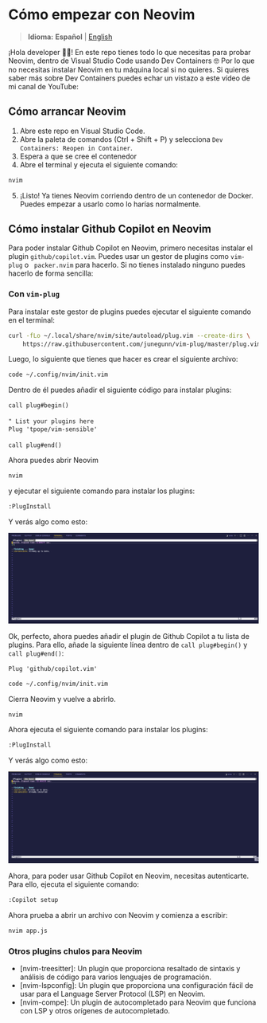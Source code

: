 # Cómo empezar con Neovim

> **Idioma:** **Español** | [English](README.en.md)

¡Hola developer 👋🏻! En este repo tienes todo lo que necesitas para probar Neovim, dentro de Visual Studio Code usando Dev Containers 🤓 Por lo que no necesitas instalar Neovim en tu máquina local si no quieres. Si quieres saber más sobre Dev Containers puedes echar un vistazo a este vídeo de mi canal de YouTube:



## Cómo arrancar Neovim

1. Abre este repo en Visual Studio Code.
2. Abre la paleta de comandos (Ctrl + Shift + P) y selecciona `Dev Containers: Reopen in Container`.
3. Espera a que se cree el contenedor
4. Abre el terminal y ejecuta el siguiente comando:

```bash
nvim
```
5. ¡Listo! Ya tienes Neovim corriendo dentro de un contenedor de Docker. Puedes empezar a usarlo como lo harías normalmente.

## Cómo instalar Github Copilot en Neovim

Para poder instalar Github Copilot en Neovim, primero necesitas instalar el plugin `github/copilot.vim`. Puedes usar un gestor de plugins como `vim-plug` o `
packer.nvim` para hacerlo. Si no tienes instalado ninguno puedes hacerlo de forma sencilla:

### Con `vim-plug`

Para instalar este gestor de plugins puedes ejecutar el siguiente comando en el terminal:

```bash
curl -fLo ~/.local/share/nvim/site/autoload/plug.vim --create-dirs \
    https://raw.githubusercontent.com/junegunn/vim-plug/master/plug.vim 
```

Luego, lo siguiente que tienes que hacer es crear el siguiente archivo:

```bash
code ~/.config/nvim/init.vim
```

Dentro de él puedes añadir el siguiente código para instalar plugins:

```vim
call plug#begin()

" List your plugins here
Plug 'tpope/vim-sensible'

call plug#end()
```

Ahora puedes abrir Neovim


```bash
nvim
```

y ejecutar el siguiente comando para instalar los plugins:

```bash
:PlugInstall
```

Y verás algo como esto:

![PlugInstall](docs/images/PlugInstall.png)

Ok, perfecto, ahora puedes añadir el plugin de Github Copilot a tu lista de plugins. Para ello, añade la siguiente línea dentro de `call plug#begin()` y `call plug#end()`:

```vim
Plug 'github/copilot.vim'
```

```bash
code ~/.config/nvim/init.vim
```

Cierra Neovim y vuelve a abrirlo.

```bash
nvim
```

Ahora ejecuta el siguiente comando para instalar los plugins:

```bash
:PlugInstall
```

Y verás algo como esto:


![PlugInstall](docs/images/PlugInstall%20GitHub%20Copilot.png)

Ahora, para poder usar Github Copilot en Neovim, necesitas autenticarte. Para ello, ejecuta el siguiente comando:

```bash
:Copilot setup
```

Ahora prueba a abrir un archivo con Neovim y comienza a escribir:

```bash
nvim app.js
```

### Otros plugins chulos para Neovim

- [nvim-treesitter]: Un plugin que proporciona resaltado de sintaxis y análisis de código para varios lenguajes de programación.
- [nvim-lspconfig]: Un plugin que proporciona una configuración fácil de usar para el Language Server Protocol (LSP) en Neovim.
- [nvim-compe]: Un plugin de autocompletado para Neovim que funciona con LSP y otros orígenes de autocompletado.

